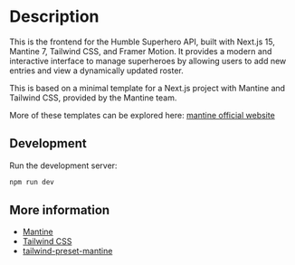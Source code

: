 # Description

This is the frontend for the Humble Superhero API, built with Next.js 15, Mantine 7, Tailwind CSS, and Framer Motion. It provides a modern and interactive interface to manage superheroes by allowing users to add new entries and view a dynamically updated roster.

This is based on a minimal template for a Next.js project with Mantine and Tailwind CSS, provided by the Mantine team. 

More of these templates can be explored here: [mantine official website](https://mantine.dev/getting-started/)

## Development

Run the development server:

```bash
npm run dev
```

## More information

- [Mantine](https://mantine.dev/)
- [Tailwind CSS](https://tailwindcss.com/)
- [tailwind-preset-mantine](https://github.com/songkeys/tailwind-preset-mantine)
